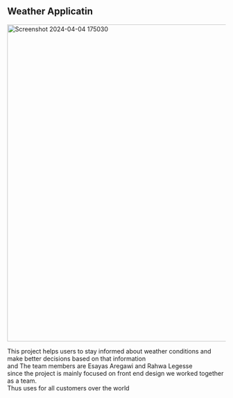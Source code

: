 ##                                           Weather Applicatin
<img width="730" alt="Screenshot 2024-04-04 175030" src="https://github.com/RahwaLegesse/Blog/assets/123195251/f573e416-00af-4d5a-a9d5-fd8b1fb84fdf">


This project helps users to stay informed about weather conditions and make better decisions based on that information<br>
and The team members are Esayas Aregawi and Rahwa Legesse <br>since the project is mainly focused on front end design 
we worked together as a team. <br>Thus uses for all customers over the world 

